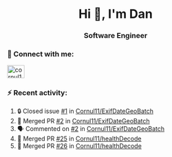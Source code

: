 <h1 align="center">Hi 👋, I'm Dan</h1>
<h3 align="center">Software Engineer</h3>

### 🚀 Connect with me:</h3>
<p align="left">
<a href="https://linkedin.com/in/cornul11" target="blank"><img align="center" src="https://raw.githubusercontent.com/rahuldkjain/github-profile-readme-generator/master/src/images/icons/Social/linked-in-alt.svg" alt="cornul11" height="30" width="40" /></a>
</p>

### ⚡ Recent activity:
<!--START_SECTION:activity-->
1. 🔒 Closed issue [#1](https://github.com/Cornul11/ExifDateGeoBatch/issues/1) in [Cornul11/ExifDateGeoBatch](https://github.com/Cornul11/ExifDateGeoBatch)
2. 🎉 Merged PR [#2](https://github.com/Cornul11/ExifDateGeoBatch/pull/2) in [Cornul11/ExifDateGeoBatch](https://github.com/Cornul11/ExifDateGeoBatch)
3. 🗣 Commented on [#2](https://github.com/Cornul11/ExifDateGeoBatch/pull/2#issuecomment-3150455061) in [Cornul11/ExifDateGeoBatch](https://github.com/Cornul11/ExifDateGeoBatch)
4. 🎉 Merged PR [#25](https://github.com/Cornul11/healthDecode/pull/25) in [Cornul11/healthDecode](https://github.com/Cornul11/healthDecode)
5. 🎉 Merged PR [#26](https://github.com/Cornul11/healthDecode/pull/26) in [Cornul11/healthDecode](https://github.com/Cornul11/healthDecode)
<!--END_SECTION:activity-->
